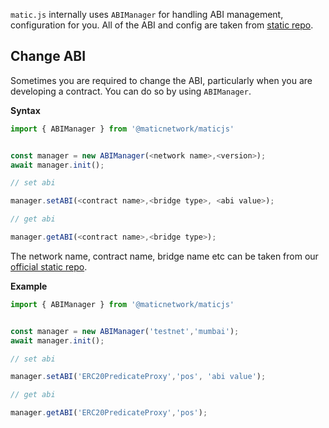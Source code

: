 `matic.js` internally uses `ABIManager` for handling ABI management, configuration for you. All of the ABI and config are taken from [static repo](https://github.com/maticnetwork/static).

## Change ABI

Sometimes you are required to change the ABI, particularly when you are developing a contract. You can do so by using `ABIManager`.

**Syntax**

```js
import { ABIManager } from '@maticnetwork/maticjs'


const manager = new ABIManager(<network name>,<version>);
await manager.init();

// set abi

manager.setABI(<contract name>,<bridge type>, <abi value>);

// get abi

manager.getABI(<contract name>,<bridge type>);
```

The network name, contract name, bridge name etc can be taken from our [official static repo](https://github.com/maticnetwork/static/tree/master/network).

**Example**

```js
import { ABIManager } from '@maticnetwork/maticjs'


const manager = new ABIManager('testnet','mumbai');
await manager.init();

// set abi

manager.setABI('ERC20PredicateProxy','pos', 'abi value');

// get abi

manager.getABI('ERC20PredicateProxy','pos');
```
